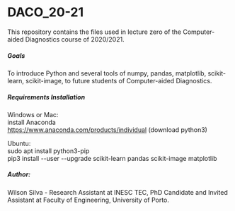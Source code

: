 # DACO_20-21
This repository contains the files used in lecture zero of the Computer-aided Diagnostics course of 2020/2021.

##### Goals
To introduce Python and several tools of numpy, pandas, matplotlib, scikit-learn, scikit-image, to future students of Computer-aided Diagnostics. 

##### Requirements Installation
Windows or Mac:  
install Anaconda  
https://www.anaconda.com/products/individual (download python3)

Ubuntu:  
sudo apt install python3-pip  
pip3 install --user --upgrade scikit-learn pandas scikit-image matplotlib

##### Author:  
Wilson Silva - Research Assistant at INESC TEC, PhD Candidate and Invited Assistant at Faculty of Engineering, University of Porto.

